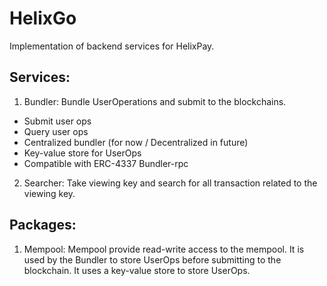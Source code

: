 # HelixGo
Implementation of backend services for HelixPay.

## Services:
1. Bundler: 
Bundle UserOperations and submit to the blockchains.
- Submit user ops
- Query user ops
- Centralized bundler (for now / Decentralized in future)
- Key-value store for UserOps
- Compatible with ERC-4337 Bundler-rpc

2. Searcher:
Take viewing key and search for all transaction related to the viewing key.

## Packages: 
1. Mempool: Mempool provide read-write access to the mempool. It is used by the Bundler to store UserOps before submitting to the blockchain. It uses a key-value store to store UserOps.